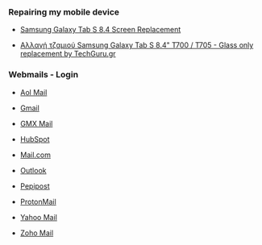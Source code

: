 ### Repairing my mobile device

- [Samsung Galaxy Tab S 8.4 Screen Replacement](https://www.youtube.com/watch?v=6nT2t7udVPM)

- [Αλλαγή τζαμιού Samsung Galaxy Tab S 8.4" T700 / T705 - Glass only replacement by TechGuru.gr](https://www.youtube.com/watch?v=4WH4-0L4bcw)

### Webmails - Login

- [Aol Mail](https://login.aol.com/?done=https%3A%2F%2Fapi.login.aol.com%2Foauth2%2Frequest_auth%3Fclient_id%3Ddj0yJmk9VlN3cDhpNm1Id0szJmQ9WVdrOVdtRm1aMVU1Tm1zbWNHbzlNQS0tJnM9Y29uc3VtZXJzZWNyZXQmeD1mYQ--%26redirect_uri%3Dhttps%253A%252F%252Foidc.mail.aol.com%252Fcallback%26response_type%3Dcode%26scope%3Dmail-r%2520ycal-w%2520openid%2520openid2%2520mail-w%2520mail-x%2520sdps-r%2520msgr-w%26src%3Dmail%26language%3Den-US%26state%3DeyJhbGciOiJSUzI1NiIsImtpZCI6IjZmZjk0Y2RhZDExZTdjM2FjMDhkYzllYzNjNDQ4NDRiODdlMzY0ZjcifQ.eyJyZWRpcmVjdFVyaSI6Imh0dHBzOi8vbWFpbC5hb2wuY29tL19jcXIvbG9naW5TdWNjZXNzPyZzaXRlU3RhdGU9dXYlM0FBT0wlM0JydCUzQVNURCUzQmF0JTNBU05TJTNCbGMlM0Flbl9VUyUzQmxkJTNBbWFpbC5hb2wuY29tJTNCc250JTNBU2NyZWVuTmFtZSUzQnNpZCUzQTkxYzZhZDA0LWFkZWEtNGMyZi04NjY3LTg4M2U3Y2YwMzUwMiUzQnFwJTNBJTNCJmxhbmc9ZW4mbG9jYWxlPVVTIn0.DhqHn6LmtlN5QmYIP8JCdy4TFfHKcTyys5IFnvcaX-rVA7I9nYw0wFOKKwNi86wC3kCmZ73k_IzgWsi5Dc7M74ey5PIz0he-ZzvDps5qe46kM8oxGnJ_U9_qGjOPMrg1ZxyTmC43YcOwDhF-3kvW8WdK2beNCYV6MjyPwq3JIfE%26nonce%3DrpnawT8EzGzRrzcjHd52hu6H6vKeajX0&src=mail&crumb=uSda.DoMQu9&redirect_uri=https%3A%2F%2Foidc.mail.aol.com%2Fcallback&lang=en-US&client_id=dj0yJmk9VlN3cDhpNm1Id0szJmQ9WVdrOVdtRm1aMVU1Tm1zbWNHbzlNQS0tJnM9Y29uc3VtZXJzZWNyZXQmeD1mYQ--&language=en-US)

- [Gmail](https://accounts.google.com/signin/v2/challenge/pwd?continue=https%3A%2F%2Fmail.google.com%2Fmail&sacu=1&passive=1209600&hl=en&acui=0&rrsp=1&flowName=GlifWebSignIn&flowEntry=ServiceLogin&cid=1&navigationDirection=forward&TL=AM3QAYYSx34BqmmeJOiXgSjEDY7EgodhAAv7YXB-oR61t53kM-AOfwceIUJ6PU1j)

- [GMX Mail](https://www.gmx.com/#.1730814-messagebar-login1-1)

- [HubSpot](https://app.hubspot.com/login?loginRedirectUrl=https%3A%2F%2Fapp.hubspot.com%2Fsignup%2Fmarketing%2Fstep%2Fuser-info%3F__cf_chl_jschl_tk__%3Daf911cd31c18c0ed8e5479b2d70c0e3f8d4c37e9-1597629798-0-ASOvxyZXMQAlN7T4vnqBqYV3XgQgl6cd5JYgwvmDCMF4zZ8QYw2PsVacuMBuBlp5ZgCLqOsCT8Y7jy3F_BNu-foaIlnYRf-y3DBOoJ8hSYFoNO9hKr57jeaGzrsHI4nXhVx4TyjMxEmXaWn22FHLjCpBrzWnvsdQF2tchw-r1bq3KU6LrEhq9F6OFtG55H2u3t08gIEg3eQEVb5bLJJBV0dR4dqAGZLHd4stvpfEFT6nmspYz7fhqyLcHcNz61DBialUNEqbPjWuSdNhygI1hi8t5raJEdp7jnW8FePdDH8_hQ0d6v_OBv-mk1PnP6GCeCOPWSF07zEjOAdy6IRZF894FcaEwjl7n-mw3IpmdTxAPOCypd5gdS6FQPc-CSKnXWs7Lm9ovYBpuxxhD3-uqVRinY2xSrSOdjdFkEd26irAvy6K6_xsAxk9tZRIDMNZqgDcUeXVzSFYSjmEJ4XLmTP_fjgn6-IocLvKA_ItOFSWu4frFTsndI2CbmD9zaTSnxCfIXFw74-8RaEEdN15IR5z0Ncyve6gOecjNpZhldKxlCPlp0_fSuvQnasmONdBeugwrwd15qR46JQm_liSNMgU1WbSWSmNTBLGGD02spKB6NtNw4u1dosY6VeFrwqwk2q06JAMBJ0b7IDAfWe_xo9aNgTBWgNUNHV1xtyxGFbIvPxZJigjLE_2mIWmL-EOUAmg2Ke_HEV5COplmOlsRY0qi9rD0oNdy-am5rHFRUnOLMksQfkGrkroZmVNTmSqvNQO6p9nx9L49acH2gLjJrk%26campaignid%3D32479%26hubs_signup-cta%3Dcta--large%26hubs_signup-url%3Dwww.hubspot.com%252Fmarketing%252Ffree%252Fam-free-email%26intent%3DmarketingFreeEmail%26mbsy%3DvNwTg%26mbsy_exp%3DSun%252C%2B15%2BNov%2B2020%2B02%253A02%253A22%2BGMT%26mbsy_source%3D88acf5b1-e10c-456b-a4c5-7ea85441a847%26opt_sidebar%3Dmarketing-free%26skip_setup%3Dtrue%26utm_id%3Dam46997711%26utm_medium%3Dam)

- [Mail.com](https://www.mail.com/premiumlogin/#.7518-header-login1-1)

- [Outlook](https://login.live.com/login.srf?wa=wsignin1.0&rpsnv=13&ct=1597437047&rver=7.3.6960.0&wp=SA_20MIN&wreply=https%3A%2F%2Faccount.live.com%2Fproofs%2FManage%2Fbasic%3Fmkt%3Den-us%26uaid%3D438a58d6c5df4e16afe9f93574e92344%26lc%3D1033&lc=1033&id=38936&mkt=en-US&uaid=438a58d6c5df4e16afe9f93574e92344)

- [Pepipost](https://app.pepipost.com/)

- [ProtonMail](https://mail.protonmail.com/login)

- [Yahoo Mail](https://login.yahoo.com/?.lang=en-US&src=homepage&.done=https%3A%2F%2Fwww.yahoo.com%2F%3Fpspid%3D2023538075%26activity%3Dybar-signin)

- [Zoho Mail](https://accounts.zoho.com/signin?servicename=VirtualOffice&signupurl=https://www.zoho.com/mail/zohomail-pricing.html&serviceurl=https://mail.zoho.com)
